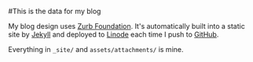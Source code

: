 #This is the data for my blog

My blog design uses [Zurb Foundation](http://foundation.zurb.com). It's automatically built into a static site by [Jekyll](http://jekyllrb.com/) and deployed to [Linode](http://www.linode.com/?r=4b85e2ea3c6b78b139cc41e341ae37fdac438c54) each time I push to [GitHub](http://github.com/).

Everything in `_site/` and `assets/attachments/` is mine.
